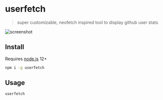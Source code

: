 # userfetch


> super customizable, neofetch inspired tool to display github user stats


![screenshot](https://user-images.githubusercontent.com/58023300/135974115-ec2c3616-1bb6-4099-bc9b-0d4153a75893.png)



## Install

Requires [node.js](https://nodejs.org/en/) 12+

```bash
npm i -g userfetch
```

## Usage

```bash
userfetch
```